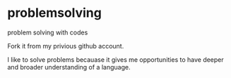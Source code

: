 # problemsolving
problem solving with codes

Fork it from my privious github account.

I like to solve problems becauase it gives me opportunities to have deeper and broader understanding of a language.
